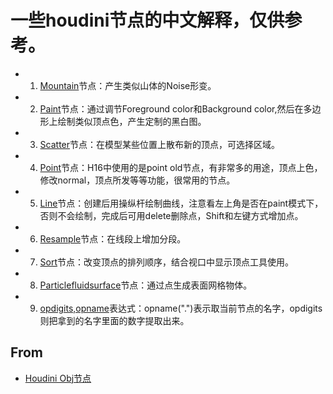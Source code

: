 #  一些houdini节点的中文解释，仅供参考。

* 1. [Mountain]()节点：产生类似山体的Noise形变。

* 2. [Paint]()节点：通过调节Foreground color和Background color,然后在多边形上绘制类似顶点色，产生定制的黑白图。

* 3. [Scatter]()节点：在模型某些位置上散布新的顶点，可选择区域。

* 4. [Point]()节点：H16中使用的是point old节点，有非常多的用途，顶点上色，修改normal，顶点所发等等功能，很常用的节点。

* 5. [Line]()节点：创建后用操纵杆绘制曲线，注意看左上角是否在paint模式下，否则不会绘制，完成后可用delete删除点，Shift和左键方式增加点。

* 6. [Resample]()节点：在线段上增加分段。

* 7. [Sort]()节点：改变顶点的排列顺序，结合视口中显示顶点工具使用。

* 8. [Particlefluidsurface]()节点：通过点生成表面网格物体。

* 9.  [opdigits,opname](https://blog.csdn.net/qq_21715613/article/details/81029750)表达式：opname(".")表示取当前节点的名字，opdigits则把拿到的名字里面的数字提取出来。

## From
* [Houdini Obj节点](https://blog.csdn.net/Microunreal/article/details/103498346)


